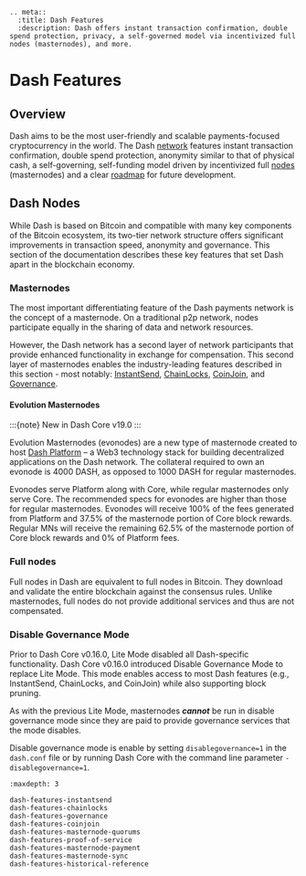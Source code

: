 ```{eval-rst}
.. meta::
  :title: Dash Features
  :description: Dash offers instant transaction confirmation, double spend protection, privacy, a self-governed model via incentivized full nodes (masternodes), and more. 
```

# Dash Features

## Overview

Dash aims to be the most user-friendly and scalable payments-focused cryptocurrency in the world. The Dash [network](../resources/glossary.md#network) features instant transaction confirmation, double spend protection, anonymity similar to that of physical cash, a self-governing, self-funding model driven by incentivized full [nodes](../resources/glossary.md#node) (masternodes) and a clear [roadmap](https://www.dash.org/roadmap/) for future development.

## Dash Nodes

While Dash is based on Bitcoin and compatible with many key components of the Bitcoin ecosystem, its two-tier network structure offers significant improvements in transaction speed, anonymity and governance. This section of the documentation describes these key features that set Dash apart in the blockchain economy.

### Masternodes

The most important differentiating feature of the Dash payments network is the concept of a masternode. On a traditional p2p network, nodes participate equally in the sharing of data and network resources.

However, the Dash network has a second layer of network participants that provide enhanced functionality in exchange for compensation. This second layer of masternodes enables the industry-leading features described in this section - most notably: [InstantSend](../guide/dash-features-instantsend.md), [ChainLocks](../guide/dash-features-chainlocks.md), [CoinJoin](../guide/dash-features-coinjoin.md), and [Governance](../guide/dash-features-governance.md).

#### Evolution Masternodes

:::{note}
New in Dash Core v19.0
:::

Evolution Masternodes (evonodes) are a new type of masternode created to host [Dash Platform](inv:platform:std#intro-dash-platform) – a Web3 technology stack for building decentralized applications on the Dash network. The collateral required to own an evonode is 4000 DASH, as opposed to 1000 DASH for regular masternodes.

Evonodes serve Platform along with Core, while regular masternodes only serve Core. The recommended specs for evonodes are higher than those for regular masternodes. Evonodes will receive 100% of the fees generated from Platform and 37.5% of the masternode portion of Core block rewards. Regular MNs will receive the remaining 62.5% of the masternode portion of Core block rewards and 0% of Platform fees.

### Full nodes

Full nodes in Dash are equivalent to full nodes in Bitcoin. They download and validate the entire blockchain against the consensus rules. Unlike masternodes, full nodes do not provide additional services and thus are not compensated.

### Disable Governance Mode

Prior to Dash Core v0.16.0, Lite Mode disabled all Dash-specific functionality. Dash Core v0.16.0 introduced Disable Governance Mode to replace Lite Mode. This mode enables access to most Dash features (e.g., InstantSend, ChainLocks, and CoinJoin) while also supporting block pruning.

As with the previous Lite Mode, masternodes **_cannot_** be run in disable governance mode since they are paid to provide governance services that the mode disables.

Disable governance mode is enable by setting `disablegovernance=1` in the `dash.conf` file or by running Dash Core with the command line parameter `-disablegovernance=1`.

```{toctree}
:maxdepth: 3

dash-features-instantsend
dash-features-chainlocks
dash-features-governance
dash-features-coinjoin
dash-features-masternode-quorums
dash-features-proof-of-service
dash-features-masternode-payment
dash-features-masternode-sync
dash-features-historical-reference
```

